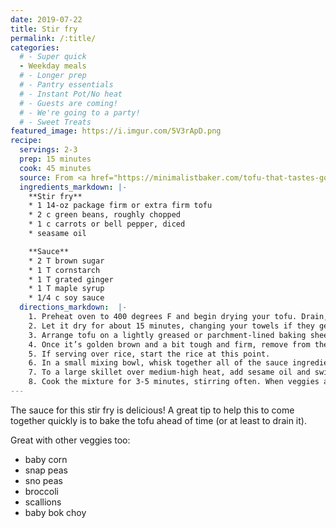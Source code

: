 ```yaml
---
date: 2019-07-22
title: Stir fry
permalink: /:title/
categories:
  # - Super quick
  - Weekday meals
  # - Longer prep
  # - Pantry essentials
  # - Instant Pot/No heat
  # - Guests are coming!
  # - We're going to a party!
  # - Sweet Treats
featured_image: https://i.imgur.com/5V3rApD.png
recipe:
  servings: 2-3
  prep: 15 minutes
  cook: 45 minutes
  source: From <a href="https://minimalistbaker.com/tofu-that-tastes-good-stir-fry/">Minimalist Baker</a>
  ingredients_markdown: |-
    **Stir fry**
    * 1 14-oz package firm or extra firm tofu
    * 2 c green beans, roughly chopped
    * 1 c carrots or bell pepper, diced
    * seasame oil

    **Sauce**
    * 2 T brown sugar
    * 1 T cornstarch
    * 1 T grated ginger
    * 1 T maple syrup
    * 1/4 c soy sauce
  directions_markdown:  |-
    1. Preheat oven to 400 degrees F and begin drying your tofu. Drain, remove it from the package and place between two thick towels folded into the shape of the tofu. Then place a plate or bowl on top and top it with something heavy like a book or skillet.
    2. Let it dry for about 15 minutes, changing your towels if they get too wet. Once dry, chop into roughly 1-inch cubes or rectangles.
    3. Arrange tofu on a lightly greased or parchment-lined baking sheet to prevent sticking and bake for a total of 25-35 minutes, flipping once halfway through to ensure even cooking. This will dry out the tofu and help give it a more meat-like texture. If you want a tougher texture, cook it for 30-35. For a slightly more tender texture, pull it out at 20-25 minutes to check.
    4. Once it’s golden brown and a bit tough and firm, remove from the oven set it out to dry a bit more while you prep your vegetables. Ideally, it would set out another 45 minutes or even longer. I haven’t tried letting it set out for much longer, but I don’t think it would hurt either way.
    5. If serving over rice, start the rice at this point.
    6. In a small mixing bowl, whisk together all of the sauce ingredients – set aside.
    7. To a large skillet over medium-high heat, add sesame oil and swirl to coat. Then add veggies and toss to coat. Cook for 5-7 minutes, stirring often. When the vegetables have some color and have softened a bit, add the sauce and stir. It should bubble and thicken. Then add the tofu and stir to coat.
    8. Cook the mixture for 3-5 minutes, stirring often. When veggies are cooked to your preferred doneness, remove from heat. Serve as is or over rice for a more filling meal. Best when eaten fresh, though will keep in the refrigerator for a couple days.
---
```

The sauce for this stir fry is delicious!  A great tip to help this to come together quickly is to bake the tofu ahead of time (or at least to drain it).  

Great with other veggies too:
  * baby corn
  * snap peas
  * sno peas
  * broccoli
  * scallions
  * baby bok choy
